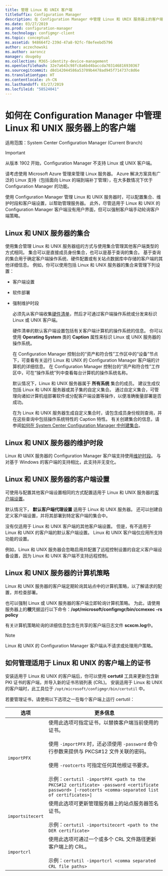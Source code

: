 ```yaml
---
title: 管理 Linux 和 UNIX 客户端
titleSuffix: Configuration Manager
description: 在 Configuration Manager 中管理 Linux 和 UNIX 服务器上的客户端。
ms.date: 03/27/2019
ms.prod: configuration-manager
ms.technology: configmgr-client
ms.topic: conceptual
ms.assetid: 948664f2-239d-47a8-92fc-f8efeebd5796
author: aczechowski
ms.author: aaroncz
manager: dougeby
ms.collection: M365-identity-device-management
ms.openlocfilehash: 32e7a643c98fc8a6bd4baccda703146816930367
ms.sourcegitcommit: d8d142044586a53709b4478ad945f714737c8d6e
ms.translationtype: HT
ms.contentlocale: zh-CN
ms.lasthandoff: 03/27/2019
ms.locfileid: "58524041"
---
```

# <a name="how-to-manage-clients-for-linux-and-unix-servers-in-configuration-manager"></a>如何在 Configuration Manager 中管理 Linux 和 UNIX 服务器上的客户端

适用范围：System Center Configuration Manager (Current Branch)

> [!Important]  
> 从版本 1902 开始，Configuration Manager 不支持 Linux 或 UNIX 客户端。 
> 
> 请考虑使用 Microsoft Azure 管理来管理 Linux 服务器。 Azure 解决方案具有广泛的 Linux 支持（包括面向 Linux 的端到端补丁管理），在大多数情况下优于 Configuration Manager 的功能。

使用 Configuration Manager 管理 Linux 和 UNIX 服务器时，可以配置集合、维护时段和客户端设置，以帮助管理服务器。 此外，尽管适用于 Linux 和 UNIX 的 Configuration Manager 客户端没有用户界面，但可以强制客户端手动轮询客户端策略。

##  <a name="BKMK_CollectionsforLnU"></a> Linux 和 UNIX 服务器的集合  
 使用集合管理 Linux 和 UNIX 服务器组的方式与使用集合管理其他客户端类型的方式相同。 集合可以是直接成员身份集合，也可以是基于查询的集合。 基于查询的集合用于确定客户端操作系统、硬件配置或有关站点数据库中存储的客户端的其他详细信息。 例如，你可以使用包括 Linux 和 UNIX 服务器的集合来管理下列设置：  

- 客户端设置  

- 软件部署  

- 强制维护时段  

  必须先从客户端收集[硬件清单](../../../core/clients/manage/inventory/hardware-inventory-for-linux-and-unix.md)，然后才可通过客户端操作系统或分发来标识 Linux 或 UNIX 客户端。  

  硬件清单的默认客户端设置包括有关客户端计算机的操作系统的信息。 你可以使用 **Operating System** 类的 **Caption** 属性来标识 Linux 或 UNIX 服务器的操作系统。  

  在 Configuration Manager 控制台的“资产和符合性”工作区中的“设备”节点下，可查看有关运行 Linux 和 UNIX 的 Configuration Manager 客户端的计算机的详细信息。 在 Configuration Manager 控制台的“资产和符合性”工作区中，可在“操作系统”列中查看每台计算机的操作系统名称。  

  默认情况下，Linux 和 UNIX 服务器属于 **所有系统** 集合的成员。 建议生成仅包括 Linux 和 UNIX 服务器或其子集的自定义集合。 通过自定义集合，可管理向诸如计算机组部署软件或分配客户端设置等操作，以便准确衡量部署是否成功。   

  在为 Linux 和 UNIX 服务器生成自定义集合时，请包含成员身份规则查询，并在这些查询中包括操作系统特性的 Caption 特性。 有关创建集合的信息，请参阅[如何在 System Center Configuration Manager 中创建集合](../../../core/clients/manage/collections/create-collections.md)。  

##  <a name="BKMK_MaintenanceWindowsforLnU"></a> Linux 和 UNIX 服务器的维护时段  
 Linux 和 UNIX 服务器的 Configuration Manager 客户端支持使用[维护时段](../../../core/clients/manage/collections/use-maintenance-windows.md)。 与对基于 Windows 的客户端的支持相比，此支持并无变化。  

##  <a name="BKMK_ClientSettingsforLnU"></a> Linux 和 UNIX 服务器的客户端设置  
 可使用与配置其他客户端设置相同的方式配置适用于 Linux 和 UNIX 服务器的[客户端设置](../../../core/clients/deploy/configure-client-settings.md)。  

 默认情况下， **默认客户端代理设置** 适用于 Linux 和 UNIX 服务器。 还可以创建自定义客户端设置，并将其部署到特定客户端的集合中。  

 没有仅适用于 Linux 和 UNIX 客户端的其他客户端设置。 但是，有不适用于 Linux 和 UNIX 的客户端的默认客户端设置。 Linux 和 UNIX 客户端仅应用所支持功能的设置。  

 例如，Linux 和 UNIX 服务器会忽略启用并配置了远程控制设置的自定义客户端设备设置，因为 Linux 和 UNIX 客户端不支持远程控制。  

##  <a name="BKMK_PolicyforLnU"><a name="BKMK_PolicyforLnU"></a> Linux 和 UNIX 服务器的计算机策略  
 Linux 和 UNIX 服务器的客户端定期轮询其站点中的计算机策略，以了解请求的配置，并检查部署。  

 也可以强制 Linux 或 UNIX 服务器的客户端立即轮询计算机策略。 为此，请使用服务器上的**根**凭据运行以下命令：**/opt/microsoft/configmgr/bin/ccmexec -rs policy**  

 有关计算机策略轮询的详细信息包含在共享的客户端日志文件 **scxcm.log**中。  

> [!NOTE]  
>  Linux 和 UNIX 的 Configuration Manager 客户端从不请求或处理用户策略。  

##  <a name="BKMK_ManageLinuxCerts"></a> 如何管理适用于 Linux 和 UNIX 的客户端上的证书  
 安装适用于 Linux 和 UNIX 的客户端后，你可以使用 **certutil** 工具来更新包含新 PKI 证书的客户端，并导入新的证书吊销列表 (CRL)。 安装适用于 Linux 和 UNIX 的客户端时，此工具位于 `/opt/microsoft/configmgr/bin/certutil` 中。 

 若要管理证书，请使用以下选项之一在每个客户端上运行 certutil：  

|选项|更多信息|  
|------------|----------------------|  
|`importPFX`|使用此选项可指定证书，以替换客户端当前使用的证书。<br /><br /> 使用 `-importPFX` 时，还必须使用 `-password` 命令行参数来提供与 PKCS#12 文件关联的密码。<br /><br /> 使用 `-rootcerts` 可指定任何其他根证书要求。<br /><br /> 示例：`certutil -importPFX <path to the PKCS#12 certificate> -password <certificate password> [-rootcerts <comma-separated list of certificates>]`|  
|`importsitecert`|使用此选项可更新管理服务器上的站点服务器签名证书。<br /><br /> 示例：`certutil -importsitecert <path to the DER certificate>`|  
|`importcrl`|使用此选项可通过一个或多个 CRL 文件路径更新客户端上的 CRL。<br /><br /> 示例：`certutil -importcrl <comma separated CRL file paths>`|  
